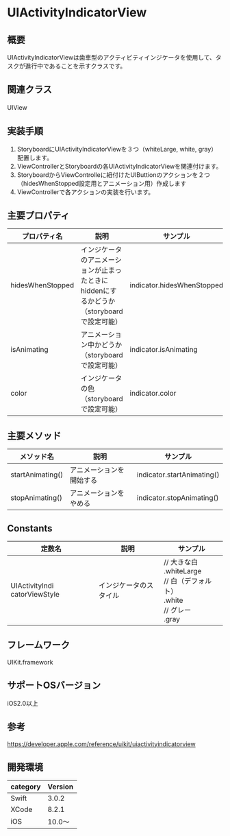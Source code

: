# UIActivityIndicatorView

## 概要
UIActivityIndicatorViewは歯車型のアクティビティインジケータを使用して、タスクが進行中であることを示すクラスです。

## 関連クラス
UIView
　
## 実装手順
1. StoryboardにUIActivityIndicatorViewを３つ（whiteLarge, white, gray）配置します。
2. ViewControllerとStoryboardの各UIActivityIndicatorViewを関連付けます。
3. StoryboardからViewControlleに紐付けたUIButtionのアクションを２つ（hidesWhenStopped設定用とアニメーション用）作成します
4. ViewControllerで各アクションの実装を行います。

## 主要プロパティ

|プロパティ名|説明|サンプル|
|---|---|---|
|hidesWhenStopped | インジケータのアニメーションが止まったときにhiddenにするかどうか（storyboardで設定可能） | indicator.hidesWhenStopped |
|isAnimating | アニメーション中かどうか（storyboardで設定可能）| indicator.isAnimating |
|color | インジケータの色（storyboardで設定可能）| indicator.color |

## 主要メソッド

|メソッド名|説明|サンプル|
|---|---|---|
|startAnimating() | アニメーションを開始する| indicator.startAnimating() |
|stopAnimating() | アニメーションをやめる| indicator.stopAnimating() |

## Constants

|定数名|説明|サンプル|
|---|---|---|
|UIActivityIndi​​catorViewStyle |インジケータのスタイル |// 大きな白 <br> .whiteLarge <br> // 白（デフォルト） <br> .white <br> // グレー <br> .gray| 

## フレームワーク
UIKit.framework

## サポートOSバージョン
iOS2.0以上

## 参考
https://developer.apple.com/reference/uikit/uiactivityindicatorview

## 開発環境
|category | Version|
|---|---|
| Swift | 3.0.2 |
| XCode | 8.2.1 |
| iOS | 10.0〜 |

